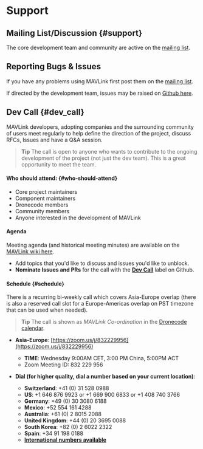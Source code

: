# Support

## Mailing List/Discussion {#support}

The core development team and community are active on the [mailing list](https://groups.google.com/forum/#!forum/mavlink).

## Reporting Bugs & Issues

If you have any problems using MAVLink first post them on the [mailing list](https://groups.google.com/forum/#!forum/mavlink).

If directed by the development team, issues may be raised on [Github here](https://github.com/mavlink/mavlink/issues).


## Dev Call {#dev_call}

MAVLink developers, adopting companies and the surrounding community of users meet regularly to help define the direction of the project, discuss RFCs, Issues and have a Q&A session.

> **Tip** The call is open to anyone who wants to contribute to the ongoing development of the project (not just the dev team). This is a great opportunity to meet the team.

#### Who should attend: {#who-should-attend}

* Core project maintainers
* Component maintainers
* Dronecode members
* Community members
* Anyone interested in the development of MAVLink

#### Agenda

Meeting agenda (and historical meeting minutes) are available on the [MAVLink wiki here](https://github.com/mavlink/mavlink/wiki#weekly-meetingsagendas).

* Add topics that you'd like to discuss and issues you'd like to unblock.
* **Nominate Issues and PRs** for the call with the [**Dev Call**](https://github.com/mavlink/mavlink/labels/Dev%20Call) label on Github.

#### Schedule {#schedule}

There is a recurring bi-weekly call which covers Asia-Europe overlap (there is also a reserved call slot for a Europe-Americas overlap on PST timezone that can be used when needed).

> **Tip** The call is shown as *MAVLink Co-ordination* in the [Dronecode calendar](https://www.dronecode.org/calendar/).

* **Asia-Europe**: [https://zoom.us/j/832229956](https://zoom.us/j/832229956)
  * **TIME**: Wednesday 9:00AM CET, 3:00 PM China, 5:00PM ACT
  * Zoom Meeting ID: 832 229 956
* **Dial \(for higher quality, dial a number based on your current location\)**:

  * **Switzerland**: +41 \(0\) 31 528 0988
  * **US**: +1 646 876 9923 or +1 669 900 6833 or +1 408 740 3766
  * **Germany**: +49 \(0\) 30 3080 6188
  * **Mexico**: +52 554 161 4288
  * **Australia**: +61 \(0\) 2 8015 2088
  * **United Kingdom**: +44 \(0\) 20 3695 0088
  * **South Korea**: +82 \(0\) 2 6022 2322
  * **Spain**: +34 91 198 0188
  * [**International numbers available**](https://zoom.us/u/Q40ZTqiJ)
